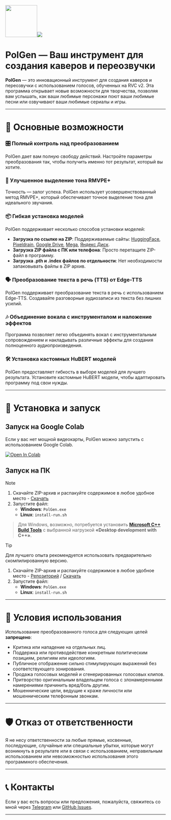 <img src="https://github.com/Bebra777228/PolGen-RVC/blob/e1b5d77badbd64455525c2dbfa4c6ead4abd6d1b/content/logo.png" width="100"/><img src="https://counter.seku.su/cmoe?name=PolGen&theme=r34"/><br>

# PolGen — Ваш инструмент для создания каверов и переозвучки

**PolGen** — это инновационный инструмент для создания каверов и переозвучки с использованием голосов, обученных на RVC v2. Эта программа открывает новые возможности для творчества, позволяя вам услышать, как ваши любимые персонажи поют ваши любимые песни или озвучивают ваши любимые сериалы и игры.

---

# 🌟 Основные возможности

### 🎛️ Полный контроль над преобразованием

PolGen дает вам полную свободу действий. Настройте параметры преобразования так, чтобы получить именно тот результат, который вы хотите.

### 🎤 Улучшенное выделение тона RMVPE+

Точность — залог успеха. PolGen использует усовершенствованный метод RMVPE+, который обеспечивает точное выделение тона для идеального звучания.

### 📦 Гибкая установка моделей

PolGen поддерживает несколько способов установки моделей:

- **Загрузка по ссылке на ZIP**: Поддерживаемые сайты: [HuggingFace](https://huggingface.co/), [Pixeldrain](https://pixeldrain.com/), [Google Drive](https://drive.google.com/), [Mega](https://mega.nz/), [Яндекс Диск](https://disk.yandex.ru/).
- **Загрузка ZIP файла с ПК или телефона**: Просто перетащите ZIP-файл в программу.
- **Загрузка .pth и .index файлов по отдельности**: Нет необходимости запаковывать файлы в ZIP архив.

### 🗣️ Преобразование текста в речь (TTS) от Edge-TTS

PolGen поддерживает преобразование текста в речь с использованием Edge-TTS. Создавайте разговорные аудиозаписи из текста без лишних усилий.

### 🎶 Объединение вокала с инструменталом и наложение эффектов

Программа позволяет легко объединять вокал с инструментальным сопровождением и накладывать различные эффекты для создания полноценного аудиопроизведения.

### 🛠️ Установка кастомных HuBERT моделей

PolGen предоставляет гибкость в выборе моделей для лучшего результата. Установите кастомные HuBERT модели, чтобы адаптировать программу под свои нужды.

---

# 🚀 Установка и запуск

## Запуск на Google Colab

Если у вас нет мощной видеокарты, PolGen можно запустить с использованием Google Colab.

[![Open In Colab](https://colab.research.google.com/assets/colab-badge.svg)](https://colab.research.google.com/drive/1W39tbdYxR1NSVNHG6EDRiKkY4JM0f60B)

## Запуск на ПК

> [!NOTE]
> 1. Скачайте ZIP-архив и распакуйте содержимое в любое удобное место - [Скачать](https://github.com/Bebra777228/PolGen-RVC/archive/refs/heads/PolGen.zip)
> 2. Запустите файл:
>    - **Windows**: `PolGen.exe`
>    - **Linux**: `install-run.sh`
> > Для Windows, возможно, потребуется установить **[Microsoft C++ Build Tools](https://visualstudio.microsoft.com/ru/visual-cpp-build-tools/)** с выбранной нагрузкой **«Desktop development with C++»**.

> [!TIP]
> Для лучшего опыта рекомендуется использовать предварительно скомпилированную версию.
> 1. Скачайте ZIP-архив и распакуйте содержимое в любое удобное место - [Репозиторий](https://huggingface.co/Politrees/PolGen/tree/main) / [Скачать](https://huggingface.co/Politrees/PolGen/resolve/main/PolGen-v1.2.0-FIX.zip?download=true)
> 2. Запустите файл:
>    - **Windows**: `PolGen.exe`
>    - **Linux**: `install-run.sh`

---

# 🚫 Условия использования

Использование преобразованного голоса для следующих целей **запрещено**:

- Критика или нападение на отдельных лиц.
- Поддержка или противодействие конкретным политическим позициям, религиям или идеологиям.
- Публичное отображение сильно стимулирующих выражений без соответствующего зонирования.
- Продажа голосовых моделей и сгенерированных голосовых клипов.
- Притворство оригинальным владельцем голоса с злонамеренными намерениями причинить вред/боль другим.
- Мошеннические цели, ведущие к краже личности или мошенническим телефонным звонкам.

---

# 🛡️ Отказ от ответственности

Я не несу ответственности за любые прямые, косвенные, последующие, случайные или специальные убытки, которые могут возникнуть в результате или в связи с использованием, неправильным использованием или невозможностью использования этого программного обеспечения.

---

# 📞 Контакты

Если у вас есть вопросы или предложения, пожалуйста, свяжитесь со мной через [Telegram](https://t.me/Politrees2) или [GitHub Issues](https://github.com/Bebra777228/Pol-Litres-RVC/issues).

---
